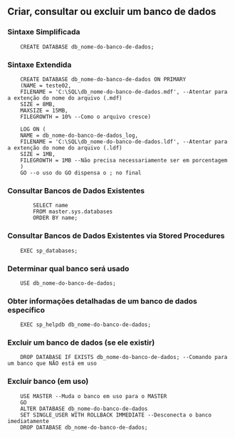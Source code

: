 ## Criar, consultar ou excluir um banco de dados

### Sintaxe Simplificada

        CREATE DATABASE db_nome-do-banco-de-dados;

### Sintaxe Extendida
        CREATE DATABASE db_nome-do-banco-de-dados ON PRIMARY
        (NAME = teste02,
        FILENAME = 'C:\SQL\db_nome-do-banco-de-dados.mdf', --Atentar para a extenção do nome do arquivo (.mdf)
        SIZE = 8MB,
        MAXSIZE = 15MB,
        FILEGROWTH = 10% --Como o arquivo cresce)
        
        LOG ON (
        NAME = db_nome-do-banco-de-dados_log,
        FILENAME = 'C:\SQL\db_nome-do-banco-de-dados.ldf', --Atentar para a extenção do nome do arquivo (.ldf)
        SIZE = 1MB,
        FILEGROWTH = 1MB --Não precisa necessariamente ser em porcentagem
        )
        GO --o uso do GO dispensa o ; no final


### Consultar Bancos de Dados Existentes
            SELECT name
            FROM master.sys.databases
            ORDER BY name;

### Consultar Bancos de Dados Existentes via Stored Procedures
        EXEC sp_databases;

### Determinar qual banco será usado
        USE db_nome-do-banco-de-dados;

### Obter informações detalhadas de um banco de dados específico
        EXEC sp_helpdb db_nome-do-banco-de-dados;

### Excluir um banco de dados (se ele existir)
        DROP DATABASE IF EXISTS db_nome-do-banco-de-dados; --Comando para um banco que NÃO está em uso

### Excluir banco (em uso)
        USE MASTER --Muda o banco em uso para o MASTER
        GO
        ALTER DATABASE db_nome-do-banco-de-dados
        SET SINGLE_USER WITH ROLLBACK IMMEDIATE --Desconecta o banco imediatamente
        DROP DATABASE db_nome-do-banco-de-dados;

